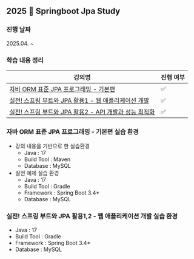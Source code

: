 ## 2025 🍃 Springboot Jpa Study 

### 진행 날짜
2025.04. ~ 

### 학습 내용 정리
| 강의명 |진행 여부|
|------|--|
|[자바 ORM 표준 JPA 프로그래밍 - 기본편](https://github.com/sanchaehwa/springboot-jpa-study/tree/main/jpa-basic_doc)|✅|
|[실전! 스프링 부트와 JPA 활용1 - 웹 애플리케이션 개발](https://github.com/sanchaehwa/springboot-jpa-study/blob/main/SpringBoot%20JPA%201/JPA1_%EB%82%B4%EC%9A%A9%EC%A0%95%EB%A6%AC.md)|✅|
|[실전! 스프링 부트와 JPA 활용2 - API 개발과 성능 최적화](https://github.com/sanchaehwa/springboot-jpa-study/blob/main/SpringBoot%20JPA2/JPA2_%EB%82%B4%EC%9A%A9%EC%A0%95%EB%A6%AC.md)|✅|


### 자바 ORM 표준 JPA 프로그래밍 - 기본편 실습 환경

- 강의 내용을 기반으로 한 실습환경 
    - Java : 17 
    - Build Tool : Maven
    - Database : MySQL 
- 실전 예제 실습 환경 
    - Java : 17
    - Build Tool : Gradle
    - Framework : Spring Boot 3.4*
    - Database : MySQL
### 실전! 스프링 부트와 JPA 활용1,2 - 웹 애플리케이션 개발 실습 환경
- Java : 17
- Build Tool : Gradle
-  Framework : Spring Boot 3.4*
  -  Database : MySQL
